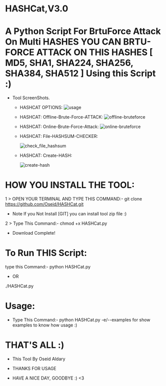 # HASHCat,V3.0

# A Python  Script For BrtuForce Attack On Multi HASHES YOU CAN BRTU-FORCE ATTACK ON THIS HASHES [ MD5, SHA1, SHA224, SHA256, SHA384, SHA512 ] Using this Script :)

- Tool ScreenShots.

   * HASHCAT OPTIONS:
         ![usage](https://user-images.githubusercontent.com/29546157/47182684-9311ee80-d315-11e8-81ea-c9134c35a3f4.png)
         
   * HASHCAT: Offline-Brute-Force-ATTACK:
         ![offline-bruteforce](https://user-images.githubusercontent.com/29546157/47182694-9ad19300-d315-11e8-822b-e81fe5a1ef3e.png)
         
   * HASHCAT: Online-Brute-Force-Attack:
         ![online-bruteforce](https://user-images.githubusercontent.com/29546157/47182698-9dcc8380-d315-11e8-9c20-c85835f20d77.png)
  
   * HASHCAT: File-HASHSUM-CHECKER:
   
        ![check_file_hashsum](https://user-images.githubusercontent.com/29546157/47182707-a1600a80-d315-11e8-82f5-bab1c4011758.png)
        
   * HASHCAT: Create-HASH:
   
       ![create-hash](https://user-images.githubusercontent.com/29546157/46437156-3249ba00-c74a-11e8-9bab-a7e26a175b9d.png)
         
# HOW YOU INSTALL THE TOOL:

1 > OPEN YOUR TERMINAL AND TYPE THIS COMMAND:- git clone https://github.com/Oseid/HASHCat.git

  - Note If you Not Install [GIT] you can install tool zip file :)

2 > Type This Command:- chmod +x HASHCat.py

- Download Complete!

# To Run THIS Script:

type this Command:- python HASHCat.py

  - OR
  
./HASHCat.py

# Usage:

  - Type This Command:- python HASHCat.py -e/--examples for show examples to know how usage :) 

# THAT'S ALL :)

- This Tool By Oseid Aldary

- THANKS FOR USAGE

- HAVE A NICE DAY, GOODBYE :) <3


